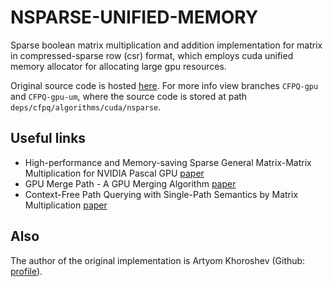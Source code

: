 # NSPARSE-UNIFIED-MEMORY

Sparse boolean matrix multiplication and addition implementation
for matrix in compressed-sparse row (csr) format, which employs
cuda unified memory allocator for allocating large gpu resources.

Original source code is hosted [here](https://github.com/YaccConstructor/RedisGraph).
For more info view branches `CFPQ-gpu` and `CFPQ-gpu-um`, where the source code
is stored at path `deps/cfpq/algorithms/cuda/nsparse`.

## Useful links

- High-performance and Memory-saving
  Sparse General Matrix-Matrix Multiplication for NVIDIA Pascal GPU 
  [paper](https://ieeexplore.ieee.org/document/8025284)
- GPU Merge Path - A GPU Merging Algorithm 
  [paper](https://www.researchgate.net/publication/254462662_GPU_merge_path_a_GPU_merging_algorithm)
- Context-Free Path Querying with Single-Path
  Semantics by Matrix Multiplication 
  [paper](https://www.researchgate.net/publication/342164347_Context-Free_Path_Querying_with_Single-Path_Semantics_by_Matrix_Multiplication)
  
## Also

The author of the original implementation is Artyom Khoroshev 
(Github: [profile](https://github.com/akhoroshev)).